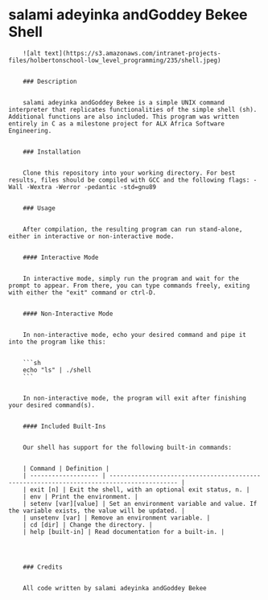 # salami adeyinka andGoddey Bekee Shell
		

		![alt text](https://s3.amazonaws.com/intranet-projects-files/holbertonschool-low_level_programming/235/shell.jpeg)
		

		### Description
		

		salami adeyinka andGoddey Bekee is a simple UNIX command interpreter that replicates functionalities of the simple shell (sh). Additional functions are also included. This program was written entirely in C as a milestone project for ALX Africa Software Engineering.
		

		### Installation
		

		Clone this repository into your working directory. For best results, files should be compiled with GCC and the following flags: -Wall -Wextra -Werror -pedantic -std=gnu89
		

		### Usage
		

		After compilation, the resulting program can run stand-alone, either in interactive or non-interactive mode.
		

		#### Interactive Mode
		

		In interactive mode, simply run the program and wait for the prompt to appear. From there, you can type commands freely, exiting with either the "exit" command or ctrl-D.
		

		#### Non-Interactive Mode
		

		In non-interactive mode, echo your desired command and pipe it into the program like this:
		

		```sh
		echo "ls" | ./shell
		```
		

		In non-interactive mode, the program will exit after finishing your desired command(s).
		

		#### Included Built-Ins
		

		Our shell has support for the following built-in commands:
		

		| Command | Definition |
		| ------------------- | ----------------------------------------------------------------------------------------- |
		| exit [n] | Exit the shell, with an optional exit status, n. |
		| env | Print the environment. |
		| setenv [var][value] | Set an environment variable and value. If the variable exists, the value will be updated. |
		| unsetenv [var] | Remove an environment variable. |
		| cd [dir] | Change the directory. |
		| help [built-in] | Read documentation for a built-in. |
		

		

		### Credits
		

		All code written by salami adeyinka andGoddey Bekee


